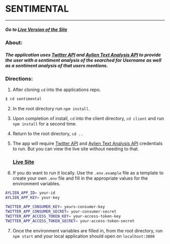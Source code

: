 # SENTIMENTAL
---
##### Go to [Live Version of the Site](https://sentimental-sav.herokuapp.com/)

### About:
##### The application uses [Twitter API](https://developer.twitter.com/) and [Aylien Text Analysis API](https://aylien.com/text-api/) to provide the user with a sentiment analysis of the searched for Username as well as a sentiment analysis of that users mentions.

### Directions:

1.   After cloning ```cd``` into the applications repo.
```sh
$ cd sentimental
```

2. In the root directory run ```npm install```.
3. Upon completion of install,  ```cd``` into the client directory, ```cd client``` and run ```npm install``` for a second time.
4. Return to the root directory, ```cd ..``` 
5. The app will require [Twitter API](https://developer.twitter.com/) and [Aylien Text Analysis API](https://aylien.com/text-api/) credentials to run. But you can view the live site without needing to that.
   ### [Live Site](https://sentimental-sav.herokuapp.com/)

6. If you do want to run it locally. Use the ```.env.example``` file as a template to create your own ```.env``` file and fill in the appropriate values for the environment variables.
```sh
AYLIEN_APP_ID= your-id
AYLIEN_APP_KEY= your-key

TWITTER_APP_CONSUMER_KEY= yours-consumer-key
TWITTER_APP_CONSUMER_SECRET= your-consumer-secret
TWITTER_APP_ACCESS_TOKEN_KEY= your-access-token-key
TWITTER_APP_ACCESS_TOKEN_SECRET= your-access-token-secret
```
7. Once the environment variables are filled in, from the root directory, run ```npm start``` and your local application should open on ```localhost:3000```